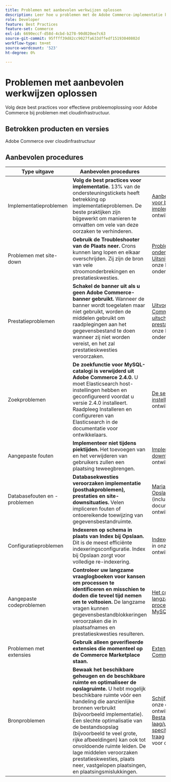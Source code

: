```yaml
---
title: Problemen met aanbevolen werkwijzen oplossen
description: Leer hoe u problemen met de Adobe Commerce-implementatie kunt oplossen.
role: Developer
feature: Best Practices
feature-set: Commerce
exl-id: 6690eccf-d58d-4cbd-b278-90d020ee7c63
source-git-commit: 95ffff39d82cc9027fa633dffedf15193040802d
workflow-type: tm+mt
source-wordcount: '523'
ht-degree: 0%

---
```


# Problemen met aanbevolen werkwijzen oplossen

Volg deze best practices voor effectieve probleemoplossing voor Adobe Commerce bij problemen met cloudinfrastructuur.

## Betrokken producten en versies

Adobe Commerce over cloudinfrastructuur

## Aanbevolen procedures

| Type uitgave | Aanbevolen procedures | Resource |
|----------------------------|----------------------------------------------------------------------------------------------------------------------------------------------------------------------------------------------------------------------------------------------------------------------------------------------------------------------------------------------------------------------------------------------------|-------------------------------------------------------------------------------------------------------------------------------------------------------------------------------------------------------------------------------------------------------------------------------------------------------------------------------------------------------------------------------------------------------|
| Implementatieproblemen | **Volg de best practices voor implementatie.** 13% van de ondersteuningstickets heeft betrekking op implementatieproblemen. De beste praktijken zijn bijgewerkt om manieren te omvatten om vele van deze oorzaken te verhinderen. | [Aanbevolen werkwijzen voor builds en implementatie](https://devdocs.magento.com/cloud/reference/discover-deploy.html#best-practices) in onze ontwikkelaarsdocumentatie. |
| Problemen met site-down | **Gebruik de Troubleshooter van de Plaats neer.** Crons kunnen lang lopen en elkaar overschrijden. Zij zijn de bron van vele stroomonderbrekingen en prestatieskwesties. | [Problemen met site-onderaan oplossen](https://experienceleague.adobe.com/docs/commerce-knowledge-base/kb/troubleshooting/site-down-or-unresponsive/magento-site-down-troubleshooter.html?lang=en) en [Uitsnijdtaken herstellen](https://experienceleague.adobe.com/docs/commerce-knowledge-base/kb/troubleshooting/miscellaneous/cron-job-is-stuck-in-running-status.html?lang=en) in onze kennisbasis voor ondersteuning. |
| Prestatieproblemen | **Schakel de banner uit als u geen Adobe Commerce-banner gebruikt.** Wanneer de banner wordt toegelaten maar niet gebruikt, worden de middelen gebruikt om raadplegingen aan het gegevensbestand te doen wanneer zij niet worden vereist, en het zal prestatieskwesties veroorzaken. | [Uitvoer van Adobe Commerce Banner uitschakelen om de prestaties te verbeteren](https://experienceleague.adobe.com/docs/commerce-knowledge-base/kb/troubleshooting/miscellaneous/disable-magento-banner-output-to-improve-site-performance.html) in onze kennisbasis voor ondersteuning. |
| Zoekproblemen | **De zoekfunctie voor MySQL-catalogi is verwijderd uit Adobe Commerce 2.4.0.** U moet Elasticsearch host-instellingen hebben en geconfigureerd voordat u versie 2.4.0 installeert. Raadpleeg Installeren en configureren van Elasticsearch in de documentatie voor ontwikkelaars. | [De service Elasticsearch instellen](https://devdocs.magento.com/cloud/project/services-elastic.html) in onze ontwikkelaarsdocumentatie. |
| Aangepaste fouten | **Implementeer niet tijdens piektijden.** Het toevoegen van en het verwijderen van gebruikers zullen een plaatsing teweegbrengen. | [Implementatie zonder downtime](https://devdocs.magento.com/cloud/deploy/reduce-downtime.html) in onze ontwikkelaarsdocumentatie. |
| Databasefouten en -problemen | **Databasekwesties veroorzaken implementatie (posthakproblemen), prestaties en site-downsituaties.** Velen impliceren fouten of ontoereikende toewijzing van gegevensbestandruimte. | [MariaDB-foutcodes](https://mariadb.com/kb/en/library/mariadb-error-codes/#mariadb-specific-error-codes); [Opslagruimte beheren](https://devdocs.magento.com/cloud/project/manage-disk-space.html) (inclusief database) in de documentatie voor ontwikkelaars. |
| Configuratieproblemen | **Indexeren op schema in plaats van Index bij Opslaan.** Dit is de meest efficiënte indexeringsconfiguratie. Index bij Opslaan zorgt voor volledige re-indexering. | [Indexeerders configureren](../../../configuration/cli/manage-indexers.md#configure-indexers) in onze ontwikkelaarsdocumentatie. |
| Aangepaste codeproblemen | **Controleer uw langzame vraaglogboeken voor kansen om processen te identificeren en misschien te doden die teveel tijd nemen om te voltooien.** De langzame vragen kunnen gegevensbestandblokkeringen veroorzaken die in plaatsafnames en prestatieskwesties resulteren. | [Het controleren van langzame vragen en processen die te lang in MySQL nemen](https://experienceleague.adobe.com/docs/commerce-knowledge-base/kb/troubleshooting/database/checking-slow-queries-and-processes-mysql.html) |
| Problemen met extensies | **Gebruik alleen geverifieerde extensies die momenteel op de Commerce Marketplace staan.** | [Extensies voor Adobe Commerce](https://marketplace.magento.com/extensions.html) |
| Bronproblemen | **Bewaak het beschikbare geheugen en de beschikbare ruimte en optimaliseer de opslagruimte.** U hebt mogelijk beschikbare ruimte vóór een handeling die aanzienlijke bronnen verbruikt (bijvoorbeeld implementatie). Een slechte optimalisatie van de bestandsopslag (bijvoorbeeld te veel grote, rijke afbeeldingen) kan ook tot onvoldoende ruimte leiden. De lage middelen veroorzaken prestatieskwesties, plaats neer, vastgelopen plaatsingen, en plaatsingsmislukkingen. | [Schijfruimte beheren](https://devdocs.magento.com/cloud/project/manage-disk-space.html) in onze documentatie voor ontwikkelaars; [Bestandsopslag laag/uitgeput, het laden van specifieke pagina&#39;s gaat traag](https://experienceleague.adobe.com/docs/commerce-knowledge-base/kb/troubleshooting/miscellaneous/file-storage-low-specific-page-loads-are-slow.html?lang=en) in onze kennisbasis voor ondersteuning. |
